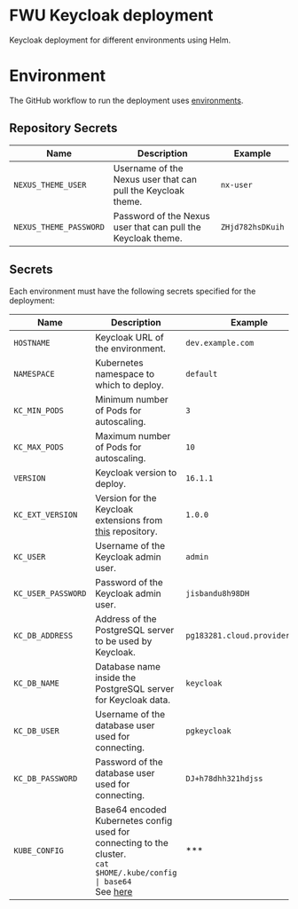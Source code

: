 # FWU Keycloak deployment

Keycloak deployment for different environments using Helm.

# Environment

The GitHub workflow to run the deployment uses [environments](https://docs.github.com/en/actions/deployment/targeting-different-environments/using-environments-for-deployment).

## Repository Secrets

| Name                   | Description                                                  | Example          |
| ---------------------- | ------------------------------------------------------------ | ---------------- |
| `NEXUS_THEME_USER`     | Username of the Nexus user that can pull the Keycloak theme. | `nx-user`        |
| `NEXUS_THEME_PASSWORD` | Password of the Nexus user that can pull the Keycloak theme. | `ZHjd782hsDKuih` |

## Secrets

Each environment must have the following secrets specified for the deployment:

| Name        | Description                              | Example           |
| ----------- | ---------------------------------------- | ----------------- |
| `HOSTNAME`  | Keycloak URL of the environment.         | `dev.example.com` |
| `NAMESPACE` | Kubernetes namespace to which to deploy. | `default`         |
| `KC_MIN_PODS` | Minimum number of Pods for autoscaling. | `3` |
| `KC_MAX_PODS` | Maximum number of Pods for autoscaling. | `10` |
| `VERSION` | Keycloak version to deploy. | `16.1.1` |
| `KC_EXT_VERSION` | Version for the Keycloak extensions from [this](https://github.com/FWU-DE/fwu-kc-extensions) repository. | `1.0.0` |
| `KC_USER` | Username of the Keycloak admin user. | `admin` |
| `KC_USER_PASSWORD` | Password of the Keycloak admin user. | `jisbandu8h98DH` |
| `KC_DB_ADDRESS` | Address of the PostgreSQL server to be used by Keycloak. | `pg183281.cloud.provider:5432` |
| `KC_DB_NAME` | Database name inside the PostgreSQL server for Keycloak data. | `keycloak` |
| `KC_DB_USER` | Username of the database user used for connecting. | `pgkeycloak` |
| `KC_DB_PASSWORD` | Password of the database user used for connecting. | `DJ+h78dhh321hdjss` |
| `KUBE_CONFIG` | Base64 encoded Kubernetes config used for connecting to the cluster.<br />`cat $HOME/.kube/config \| base64`<br /> See [here](https://github.com/wahyd4/kubectl-helm-action#how-to-use) | *** |

